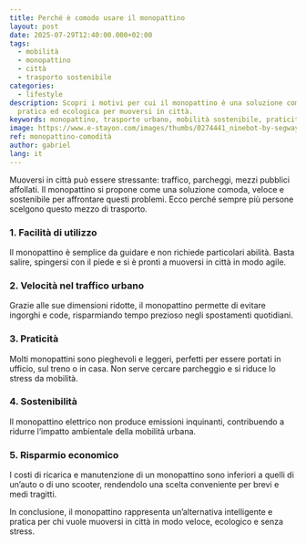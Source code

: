 ```yaml
---
title: Perché è comodo usare il monopattino
layout: post
date: 2025-07-29T12:40:00.000+02:00
tags:
  - mobilità
  - monopattino
  - città
  - trasporto sostenibile
categories:
  - lifestyle
description: Scopri i motivi per cui il monopattino è una soluzione comoda,
  pratica ed ecologica per muoversi in città.
keywords: monopattino, trasporto urbano, mobilità sostenibile, praticità, città
image: https://www.e-stayon.com/images/thumbs/0274441_ninebot-by-segway-ninebot-monopattino-elettrico-e2-plus-e-ii-powered-by-segway.jpeg.webp
ref: monopattino-comodità
author: gabriel
lang: it
---
```

Muoversi in città può essere stressante: traffico, parcheggi, mezzi pubblici affollati. Il monopattino si propone come una soluzione comoda, veloce e sostenibile per affrontare questi problemi. Ecco perché sempre più persone scelgono questo mezzo di trasporto.  

### 1. Facilità di utilizzo
Il monopattino è semplice da guidare e non richiede particolari abilità. Basta salire, spingersi con il piede e si è pronti a muoversi in città in modo agile.  

### 2. Velocità nel traffico urbano
Grazie alle sue dimensioni ridotte, il monopattino permette di evitare ingorghi e code, risparmiando tempo prezioso negli spostamenti quotidiani.  

### 3. Praticità
Molti monopattini sono pieghevoli e leggeri, perfetti per essere portati in ufficio, sul treno o in casa. Non serve cercare parcheggio e si riduce lo stress da mobilità.  

### 4. Sostenibilità
Il monopattino elettrico non produce emissioni inquinanti, contribuendo a ridurre l’impatto ambientale della mobilità urbana.  

### 5. Risparmio economico
I costi di ricarica e manutenzione di un monopattino sono inferiori a quelli di un’auto o di uno scooter, rendendolo una scelta conveniente per brevi e medi tragitti.  

In conclusione, il monopattino rappresenta un’alternativa intelligente e pratica per chi vuole muoversi in città in modo veloce, ecologico e senza stress.  
